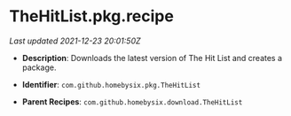 # TheHitList.pkg.recipe

_Last updated 2021-12-23 20:01:50Z_

- **Description**: Downloads the latest version of The Hit List and creates a package.

- **Identifier**: `com.github.homebysix.pkg.TheHitList`

- **Parent Recipes**: `com.github.homebysix.download.TheHitList`
